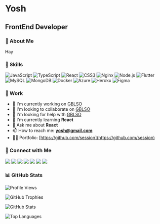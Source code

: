 # Yosh

## FrontEnd Developer

### 👤 About Me

Hay

### 🚀 Skills

![JavaScript](https://img.shields.io/badge/-JavaScript-05122A?style=flat&logo=javascript) ![TypeScript](https://img.shields.io/badge/-TypeScript-05122A?style=flat&logo=typescript) ![React](https://img.shields.io/badge/-React-05122A?style=flat&logo=react) ![CSS3](https://img.shields.io/badge/-CSS3-05122A?style=flat&logo=css3) ![Nginx](https://img.shields.io/badge/-Nginx-05122A?style=flat&logo=nginx) ![Node.js](https://img.shields.io/badge/-Node.js-05122A?style=flat&logo=node.js) ![Flutter](https://img.shields.io/badge/-Flutter-05122A?style=flat&logo=flutter) ![MySQL](https://img.shields.io/badge/-MySQL-05122A?style=flat&logo=mysql) ![MongoDB](https://img.shields.io/badge/-MongoDB-05122A?style=flat&logo=mongodb) ![Docker](https://img.shields.io/badge/-Docker-05122A?style=flat&logo=docker) ![Azure](https://img.shields.io/badge/-Azure-05122A?style=flat&logo=azure) ![Heroku](https://img.shields.io/badge/-Heroku-05122A?style=flat&logo=heroku) ![Figma](https://img.shields.io/badge/-Figma-05122A?style=flat&logo=figma)

### 💼 Work

- 🔭 I'm currently working on [GBLSO](https://github.com/session)
- 👯 I'm looking to collaborate on [GBLSO](https://github.com/session)
- 🤝 I'm looking for help with [GBLSO](https://github.com/session)
- 🌱 I'm currently learning **React**
- 💬 Ask me about **React**
- 📫 How to reach me: **yosh@gmail.com**
- 👨‍💻 Portfolio: [https://github.com/session](https://github.com/session)

### 🤝 Connect with Me

[<img src="https://img.shields.io/badge/-twitter-05122A?style=flat&logo=twitter" />](https://twitter.com/yosepwd)
[<img src="https://img.shields.io/badge/-facebook-05122A?style=flat&logo=facebook" />](https://facebook.com/yosepwd)
[<img src="https://img.shields.io/badge/-instagram-05122A?style=flat&logo=instagram" />](https://instagram.com/yosepwd)
[<img src="https://img.shields.io/badge/-discord-05122A?style=flat&logo=discord" />](https://discord.gg/545458)
[<img src="https://img.shields.io/badge/-linkedin-05122A?style=flat&logo=linkedin" />](https://linkedin.com/in/yosepwd)
[<img src="https://img.shields.io/badge/-whatsapp-05122A?style=flat&logo=whatsapp" />](https://wa.me/6288980818668)
[<img src="https://img.shields.io/badge/-telegram-05122A?style=flat&logo=telegram" />](https://t.me/yosepwd)

### 📊 GitHub Stats

![Profile Views](https://komarev.com/ghpvc/?username=yourusername&label=Profile%20views&color=0e75b6&style=flat)

![GitHub Trophies](https://github-profile-trophy.vercel.app/?username=yourusername)

![GitHub Stats](https://github-readme-stats.vercel.app/api?username=yourusername&show_icons=true&theme=synthwave)

![Top Languages](https://github-readme-stats.vercel.app/api/top-langs/?username=yourusername&layout=compact&theme=synthwave)
